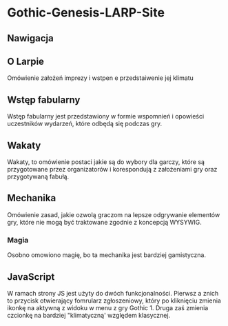# Gothic-Genesis-LARP-Site
## Nawigacja
## O Larpie
Omówienie założeń imprezy i wstpen e przedstaiwenie jej klimatu
## Wstęp fabularny
Wstęp fabularny jest przedstawiony w formie wspomnień i opowieści uczestników wydarzeń, które odbędą się podczas gry. 
## Wakaty
Wakaty, to omówienie postaci jakie są do wybory dla garczy, które są przygotowane przez organizatorów i korespondują z założeniami gry oraz przygotywaną fabułą. 
## Mechanika
Omówienie zasad, jakie ozwolą graczom na lepsze odgrywanie elementów gry, które nie mogą być traktowane zgodnie z koncepcją WYSYWIG. 
### Magia
Osobno omowiono magię, bo ta mechanika jest bardziej gamistyczna. 

## JavaScript
W ramach strony JS jest użyty do dwóch funkcjonalności. Pierwsz a znich to przycisk otwierający fomrularz zgłoszeniowy, który po kliknięciu zmienia ikonkę na aktywną z widoku w menu z gry Gothic 1. Druga zaś zmienia czcionkę na bardziej  "klimatyczną' względem klasycznej. 